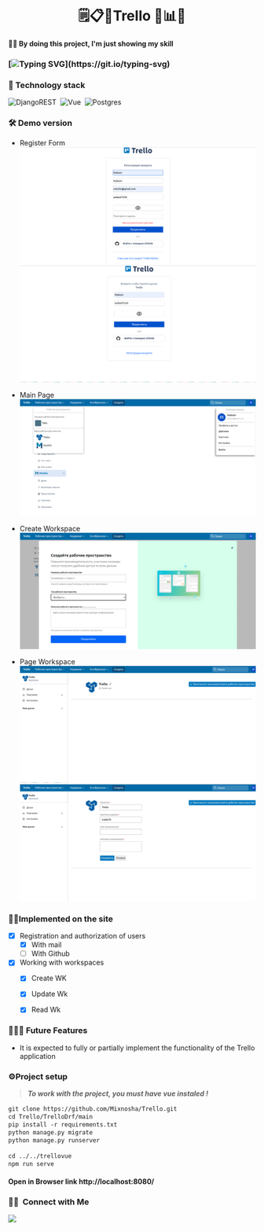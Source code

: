 <h1 align="center">🗒📋📆Trello 🔗📊📝 </h1>

#### 🙆🏾 By doing this project, I'm just showing my skill


###  [![Typing SVG](https://readme-typing-svg.herokuapp.com?size=16&color=F7F7F7&height=25&lines=The+project+is+under+development+.+.+.)](https://git.io/typing-svg)

### 🧩 Technology stack

![DjangoREST](https://img.shields.io/badge/DJANGO-REST-05122A?style=flat&logo=django&logo)&nbsp;
![Vue](  https://img.shields.io/badge/-Vue-4fc08d?style=flat&logo=Vue.js&logoColor=fff)&nbsp;
![Postgres](https://img.shields.io/badge/-postgres-05122A?style=flat&logo=postgresql)&nbsp;


### 🛠 Demo version

* Register Form
![img.png](ReadmeImg/img_1.png)
![img.png](ReadmeImg/img_2.png)

* Main Page
![img.png](ReadmeImg/img.png)

* Create Workspace
![img.png](ReadmeImg/img_5.png)

* Page Workspace
![img.png](ReadmeImg/img_3.png)
![img.png](ReadmeImg/img_4.png)




### 👷‍♂️Implemented on the site
- [x] Registration and authorization of users 
    -[x] With mail
    - [ ] With Github
- [x] Working with workspaces 
  - [x] Create WK
  - [x] Update Wk
  - [x] Read Wk


### 👨🏻‍💻 Future Features
* It is expected to fully or partially implement the functionality of the Trello application


### ⚙️Project setup
>***To work with the project, you must have vue instaled !***
```
git clone https://github.com/Mixnosha/Trello.git
cd Trello/TrelloDrf/main
pip install -r requirements.txt
python manage.py migrate
python manage.py runserver

cd ../../trellovue
npm run serve
```

#### Open in Browser link http://localhost:8080/

### 🤝🏻 &nbsp;Connect with Me

<p align="center">

<a href="https://t.me/mixnosha"><img src="https://img.shields.io/badge/Telegram-2CA5E0?style=flat&logo=telegram&logoColor=white"/></a>

</p>